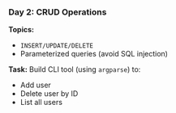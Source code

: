 ### Day 2: CRUD Operations

**Topics:**

- `INSERT/UPDATE/DELETE`
- Parameterized queries (avoid SQL injection)

**Task:**
Build CLI tool (using `argparse`) to:

- Add user
- Delete user by ID  
- List all users